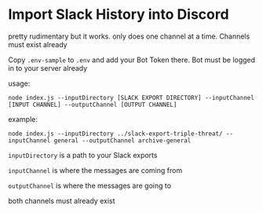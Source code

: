 Import Slack History into Discord
==

pretty rudimentary but it works. only does one channel at a time. Channels must exist already

Copy `.env-sample` to `.env` and add your Bot Token there. Bot must be logged in to your server already

usage:

    node index.js --inputDirectory [SLACK EXPORT DIRECTORY] --inputChannel [INPUT CHANNEL] --outputChannel [OUTPUT CHANNEL]

example:

    node index.js --inputDirectory ../slack-export-triple-threat/ --inputChannel general --outputChannel archive-general

`inputDirectory` is a path to your Slack exports

`inputChannel` is where the messages are coming from

`outputChannel` is where the messages are going to

both channels must already exist


